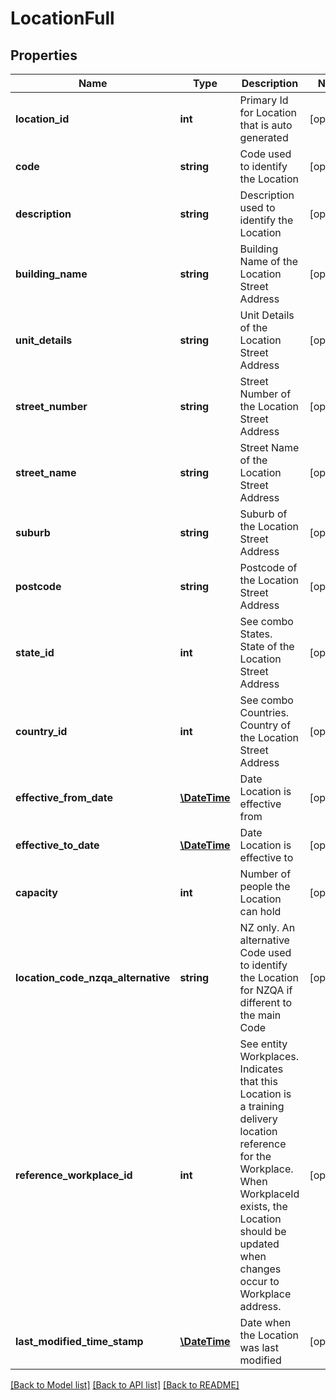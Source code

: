 # LocationFull

## Properties
Name | Type | Description | Notes
------------ | ------------- | ------------- | -------------
**location_id** | **int** | Primary Id for Location that is auto generated | [optional] 
**code** | **string** | Code used to identify the Location | [optional] 
**description** | **string** | Description used to identify the Location | [optional] 
**building_name** | **string** | Building Name of the Location Street Address | [optional] 
**unit_details** | **string** | Unit Details of the Location Street Address | [optional] 
**street_number** | **string** | Street Number of the Location Street Address | [optional] 
**street_name** | **string** | Street Name of the Location Street Address | [optional] 
**suburb** | **string** | Suburb of the Location Street Address | [optional] 
**postcode** | **string** | Postcode of the Location Street Address | [optional] 
**state_id** | **int** | See combo States. State of the Location Street Address | [optional] 
**country_id** | **int** | See combo Countries. Country of the Location Street Address | [optional] 
**effective_from_date** | [**\DateTime**](\DateTime.md) | Date Location is effective from | [optional] 
**effective_to_date** | [**\DateTime**](\DateTime.md) | Date Location is effective to | [optional] 
**capacity** | **int** | Number of people the Location can hold | [optional] 
**location_code_nzqa_alternative** | **string** | NZ only. An alternative Code used to identify the Location for NZQA if different to the main Code | [optional] 
**reference_workplace_id** | **int** | See entity Workplaces. Indicates that this Location is a training delivery location reference for the Workplace.  When WorkplaceId exists, the Location should be updated when changes occur to Workplace address. | [optional] 
**last_modified_time_stamp** | [**\DateTime**](\DateTime.md) | Date when the Location was last modified | [optional] 

[[Back to Model list]](../../README.md#documentation-for-models) [[Back to API list]](../../README.md#documentation-for-api-endpoints) [[Back to README]](../../README.md)

